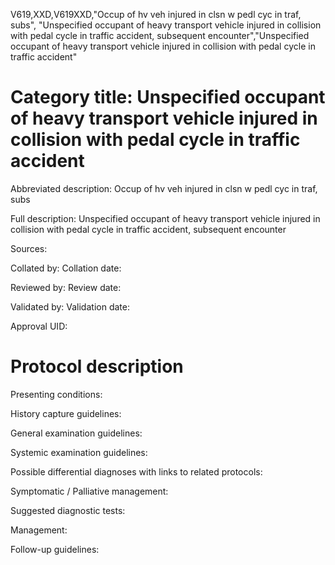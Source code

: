 V619,XXD,V619XXD,"Occup of hv veh injured in clsn w pedl cyc in traf, subs", "Unspecified occupant of heavy transport vehicle injured in collision with pedal cycle in traffic accident, subsequent encounter","Unspecified occupant of heavy transport vehicle injured in collision with pedal cycle in traffic accident"
# Category title: Unspecified occupant of heavy transport vehicle injured in collision with pedal cycle in traffic accident

Abbreviated description: Occup of hv veh injured in clsn w pedl cyc in traf, subs

Full description: Unspecified occupant of heavy transport vehicle injured in collision with pedal cycle in traffic accident, subsequent encounter

Sources:

Collated by:
Collation date:

Reviewed by:
Review date:

Validated by:
Validation date:

Approval UID:

# Protocol description

Presenting conditions:

History capture guidelines:

General examination guidelines:

Systemic examination guidelines:

Possible differential diagnoses with links to related protocols:

Symptomatic / Palliative management:

Suggested diagnostic tests:

Management:

Follow-up guidelines:
